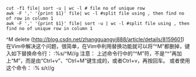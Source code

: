 ```
cut -f1 file| sort -u | wc -l # file no of unique row
awk -F ',' '{print $1}' file| wc -l #split file using , then find no of row in column 1 
awk -F ',' '{print $1}' file| sort -u | wc -l #split file using , then find no of unique row in column 1
```

^M delete (http://blog.csdn.net/zhangguangyi888/article/details/8159601)      
在Vim中解决这个问题，很简单，在Vim中利用替换功能就可以将“^M”都删掉，键入如下替换命令行：
:%s/^M//g
注意：
上述命令行中的“^M”符，不是“^”再加上“M”，而是由“Ctrl+v”、“Ctrl+M”键生成的，或者Ctrl+v，再按回车。
或者使用这个命令：
:% s/r//g
